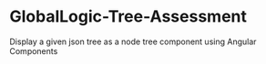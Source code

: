 # GlobalLogic-Tree-Assessment
Display a given json  tree as a node tree component using Angular Components
